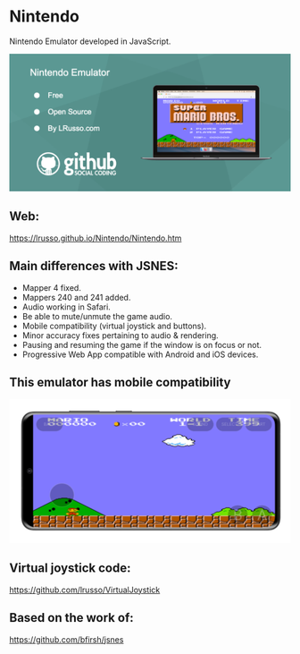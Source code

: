 # Nintendo

Nintendo Emulator developed in JavaScript.

![alt screenshot](https://raw.githubusercontent.com/lrusso/Nintendo/master/Nintendo1.png)

## Web:

https://lrusso.github.io/Nintendo/Nintendo.htm

## Main differences with JSNES:

* Mapper 4 fixed.
* Mappers 240 and 241 added.
* Audio working in Safari.
* Be able to mute/unmute the game audio.
* Mobile compatibility (virtual joystick and buttons).
* Minor accuracy fixes pertaining to audio & rendering.
* Pausing and resuming the game if the window is on focus or not.
* Progressive Web App compatible with Android and iOS devices.

## This emulator has mobile compatibility

![alt screenshot](https://raw.githubusercontent.com/lrusso/Nintendo/master/Nintendo2.png)

## Virtual joystick code:

https://github.com/lrusso/VirtualJoystick

## Based on the work of:

https://github.com/bfirsh/jsnes
